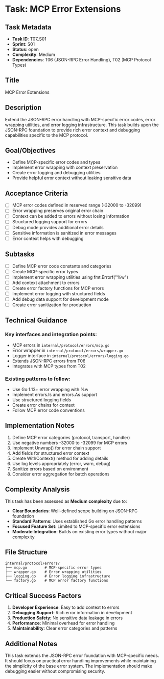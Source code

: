 # Task: MCP Error Extensions

## Task Metadata
- **Task ID**: T07_S01
- **Sprint**: S01
- **Status**: open
- **Complexity**: Medium
- **Dependencies**: T06 (JSON-RPC Error Handling), T02 (MCP Protocol Types)

## Title
MCP Error Extensions

## Description
Extend the JSON-RPC error handling with MCP-specific error codes, error wrapping utilities, and error logging infrastructure. This task builds upon the JSON-RPC foundation to provide rich error context and debugging capabilities specific to the MCP protocol.

## Goal/Objectives
- Define MCP-specific error codes and types
- Implement error wrapping with context preservation
- Create error logging and debugging utilities
- Provide helpful error context without leaking sensitive data

## Acceptance Criteria
- [ ] MCP error codes defined in reserved range (-32000 to -32099)
- [ ] Error wrapping preserves original error chain
- [ ] Context can be added to errors without losing information
- [ ] Structured logging support for errors
- [ ] Debug mode provides additional error details
- [ ] Sensitive information is sanitized in error messages
- [ ] Error context helps with debugging

## Subtasks
- [ ] Define MCP error code constants and categories
- [ ] Create MCP-specific error types
- [ ] Implement error wrapping utilities using fmt.Errorf("%w")
- [ ] Add context attachment to errors
- [ ] Create error factory functions for MCP errors
- [ ] Implement error logging with structured fields
- [ ] Add debug data support for development mode
- [ ] Create error sanitization for production

## Technical Guidance

### Key interfaces and integration points:
- MCP errors in `internal/protocol/errors/mcp.go`
- Error wrapper in `internal/protocol/errors/wrapper.go`
- Logger interface in `internal/protocol/errors/logging.go`
- Extends JSON-RPC errors from T06
- Integrates with MCP types from T02

### Existing patterns to follow:
- Use Go 1.13+ error wrapping with %w
- Implement errors.Is and errors.As support
- Use structured logging fields
- Create error chains for context
- Follow MCP error code conventions

## Implementation Notes
1. Define MCP error categories (protocol, transport, handler)
2. Use negative numbers -32000 to -32099 for MCP errors
3. Implement Unwrap() for error chain support
4. Add fields for structured error context
5. Create WithContext() method for adding details
6. Use log levels appropriately (error, warn, debug)
7. Sanitize errors based on environment
8. Consider error aggregation for batch operations

## Complexity Analysis
This task has been assessed as **Medium complexity** due to:
- **Clear Boundaries**: Well-defined scope building on JSON-RPC foundation
- **Standard Patterns**: Uses established Go error handling patterns
- **Focused Feature Set**: Limited to MCP-specific error extensions
- **Moderate Integration**: Builds on existing error types without major complexity

## File Structure
```
internal/protocol/errors/
├── mcp.go        # MCP-specific error types
├── wrapper.go    # Error wrapping utilities
├── logging.go    # Error logging infrastructure
└── factory.go    # MCP error factory functions
```

## Critical Success Factors
1. **Developer Experience**: Easy to add context to errors
2. **Debugging Support**: Rich error information in development
3. **Production Safety**: No sensitive data leakage in errors
4. **Performance**: Minimal overhead for error handling
5. **Maintainability**: Clear error categories and patterns

## Additional Notes
This task extends the JSON-RPC error foundation with MCP-specific needs. It should focus on practical error handling improvements while maintaining the simplicity of the base error system. The implementation should make debugging easier without compromising security.